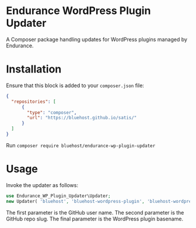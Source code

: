 # Endurance WordPress Plugin Updater

A Composer package handling updates for WordPress plugins managed by Endurance.

# Installation
Ensure that this block is added to your `composer.json` file:

```json
{
  "repositories": [
      {
        "type": "composer",
        "url": "https://bluehost.github.io/satis/"
      }
  ]
}
```

Run `composer require bluehost/endurance-wp-plugin-updater`

# Usage

Invoke the updater as follows:

```PHP
use Endurance_WP_Plugin_Updater\Updater;
new Updater( 'bluehost', 'bluehost-wordpress-plugin', 'bluehost-wordpress-plugin/bluehost-wordpress-plugin.php' );
```

The first parameter is the GitHub user name. The second parameter is the GitHub repo slug. The final parameter is the WordPress plugin basename.
